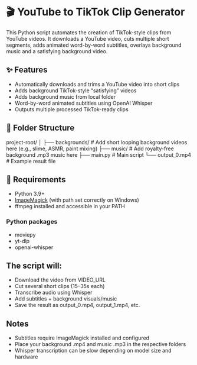 # 🎬 YouTube to TikTok Clip Generator

This Python script automates the creation of TikTok-style clips from YouTube videos. It downloads a YouTube video, cuts multiple short segments, adds animated word-by-word subtitles, overlays background music and a satisfying background video.

## ✨ Features

- Automatically downloads and trims a YouTube video into short clips
- Adds background TikTok-style “satisfying” videos
- Adds background music from local folder
- Word-by-word animated subtitles using OpenAI Whisper
- Outputs multiple processed TikTok-ready clips

## 📂 Folder Structure

project-root/ │ 
              ├── backgrounds/ # Add short looping background videos here (e.g., slime, ASMR, paint mixing) 
              ├── music/ # Add royalty-free background .mp3 music here 
              ├── main.py # Main script 
              └── output_0.mp4 # Example result file

## 🔧 Requirements

- Python 3.9+
- [ImageMagick](https://imagemagick.org/index.php) (with path set correctly on Windows)
- ffmpeg installed and accessible in your PATH

### Python packages
- moviepy
- yt-dlp
- openai-whisper


## The script will:

- Download the video from VIDEO_URL
- Cut several short clips (15–35s each)
- Transcribe audio using Whisper
- Add subtitles + background visuals/music
- Save the result as output_0.mp4, output_1.mp4, etc.

## Notes
- Subtitles require ImageMagick installed and configured
- Place your background .mp4 and music .mp3 in the respective folders
- Whisper transcription can be slow depending on model size and hardware 
